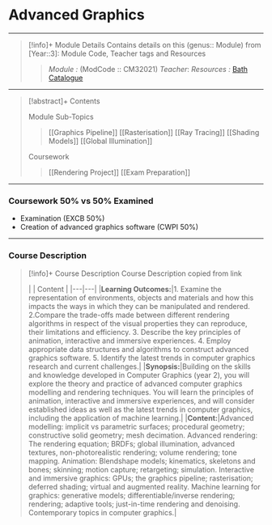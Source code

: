 # Advanced Graphics
---
> [!info]+ Module Details
> Contains details on this (genus:: Module) from [Year::3]: Module Code, Teacher tags and Resources 
> > *Module :* (ModCode :: CM32021)
> > *Teacher*: 
> > *Resources :* [Bath Catalogue](https://www.bath.ac.uk/catalogues/2025-2026/cm/CM32021.html) 

---
> [!abstract]+ Contents
> 
> Module Sub-Topics
> > [[Graphics Pipeline]]
> [[Rasterisation]]
> [[Ray Tracing]]
> [[Shading Models]]
> [[Global Illumination]]
> 
> Coursework
> > [[Rendering Project]]
> [[Exam Preparation]]

---
### Coursework 50% vs 50% Examined
- Examination (EXCB 50%)
- Creation of advanced graphics software (CWPI 50%)
---
### Course Description

> [!info]+ Course Description
> Course Description copied from link 
> 
>|   | Content  |
|---|---|
|**Learning Outcomes:**|1. Examine the representation of environments, objects and materials and how this impacts the ways in which they can be manipulated and rendered. 2.Compare the trade-offs made between different rendering algorithms in respect of the visual properties they can reproduce, their limitations and efficiency. 3. Describe the key principles of animation, interactive and immersive experiences. 4. Employ appropriate data structures and algorithms to construct advanced graphics software. 5. Identify the latest trends in computer graphics research and current challenges.|
|**Synopsis:**|Building on the skills and knowledge developed in Computer Graphics (year 2), you will explore the theory and practice of advanced computer graphics modelling and rendering techniques. You will learn the principles of animation, interactive and immersive experiences, and will consider established ideas as well as the latest trends in computer graphics, including the application of machine learning.|
|**Content:**|Advanced modelling: implicit vs parametric surfaces; procedural geometry; constructive solid geometry; mesh decimation. Advanced rendering: The rendering equation; BRDFs; global illumination, advanced textures, non-photorealistic rendering; volume rendering; tone mapping. Animation: Blendshape models; kinematics, skeletons and bones; skinning; motion capture; retargeting; simulation. Interactive and immersive graphics: GPUs; the graphics pipeline; rasterisation; deferred shading; virtual and augmented reality. Machine learning for graphics: generative models; differentiable/inverse rendering; rendering; adaptive tools; just-in-time rendering and denoising. Contemporary topics in computer graphics.|

